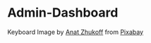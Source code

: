 # Admin-Dashboard

Keyboard Image by <a href="https://pixabay.com/users/resampled-9479920/?utm_source=link-attribution&utm_medium=referral&utm_campaign=image&utm_content=8227845">Anat Zhukoff</a> from <a href="https://pixabay.com//?utm_source=link-attribution&utm_medium=referral&utm_campaign=image&utm_content=8227845">Pixabay</a>